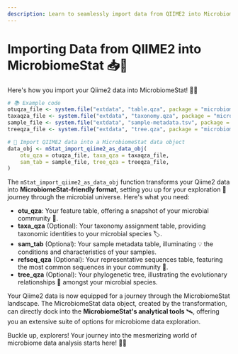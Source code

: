 ```yaml
---
description: Learn to seamlessly import data from QIIME2 into MicrobiomeStat's data object.
---
```


# Importing Data from QIIME2 into MicrobiomeStat 📥🚀

Here's how you import your Qiime2 data into MicrobiomeStat! 🚀🔬

```r
# 📚 Example code
otuqza_file <- system.file("extdata", "table.qza", package = "microbiomeMarker")
taxaqza_file <- system.file("extdata", "taxonomy.qza", package = "microbiomeMarker")
sample_file <- system.file("extdata", "sample-metadata.tsv", package = "microbiomeMarker")
treeqza_file <- system.file("extdata", "tree.qza", package = "microbiomeMarker")

# 🔄 Import QIIME2 data into a MicrobiomeStat data object
data_obj <- mStat_import_qiime2_as_data_obj(
    otu_qza = otuqza_file, taxa_qza = taxaqza_file,
    sam_tab = sample_file, tree_qza = treeqza_file,
)
```

The `mStat_import_qiime2_as_data_obj` function transforms your Qiime2 data into **MicrobiomeStat-friendly format**, setting you up for your exploration 🚀 journey through the microbial universe. Here's what you need:

* **otu\_qza**: Your feature table, offering a snapshot of your microbial community 🦠.
* **taxa\_qza** (Optional): Your taxonomy assignment table, providing taxonomic identities to your microbial species 🏷️.
* **sam\_tab** (Optional): Your sample metadata table, illuminating 💡 the conditions and characteristics of your samples.
* **refseq\_qza** (Optional): Your representative sequences table, featuring the most common sequences in your community 🧬.
* **tree\_qza** (Optional): Your phylogenetic tree, illustrating the evolutionary relationships 🌳 amongst your microbial species.

Your Qiime2 data is now equipped for a journey through the MicrobiomeStat landscape. The MicrobiomeStat data object, created by the transformation, can directly dock into the **MicrobiomeStat's analytical tools** 🛰️, offering you an extensive suite of options for microbiome data exploration.

Buckle up, explorers! Your journey into the mesmerizing world of microbiome data analysis starts here! 🌌🚀
